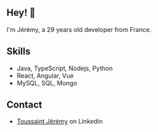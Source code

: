 ## Hey! 👋
I'm Jérémy, a 29 years old developer from France.

## Skills
- Java, TypeScript, Nodejs, Python
- React, Angular, Vue
- MySQL, SQL, Mongo

## Contact
- [Toussaint Jérémy](https://www.linkedin.com/in/toussaintjeremy/) on Linkedin
